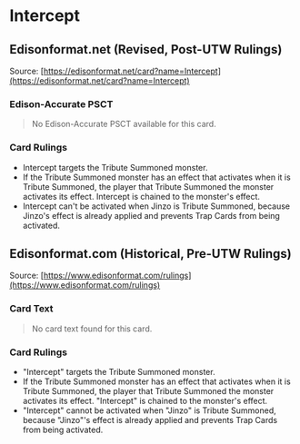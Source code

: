 # Intercept

## Edisonformat.net (Revised, Post-UTW Rulings)

Source: [https://edisonformat.net/card?name=Intercept](https://edisonformat.net/card?name=Intercept)

### Edison-Accurate PSCT

> No Edison-Accurate PSCT available for this card.

### Card Rulings

*   Intercept targets the Tribute Summoned monster.
*   If the Tribute Summoned monster has an effect that activates when it is Tribute Summoned, the player that Tribute Summoned the monster activates its effect. Intercept is chained to the monster's effect.
*   Intercept can't be activated when Jinzo is Tribute Summoned, because Jinzo's effect is already applied and prevents Trap Cards from being activated.


## Edisonformat.com (Historical, Pre-UTW Rulings)

Source: [https://www.edisonformat.com/rulings](https://www.edisonformat.com/rulings)

### Card Text

> No card text found for this card.

### Card Rulings

*   "Intercept" targets the Tribute Summoned monster.
*   If the Tribute Summoned monster has an effect that activates when it is Tribute Summoned, the player that Tribute Summoned the monster activates its effect. "Intercept" is chained to the monster's effect.
*   "Intercept" cannot be activated when "Jinzo" is Tribute Summoned, because "Jinzo"'s effect is already applied and prevents Trap Cards from being activated.


